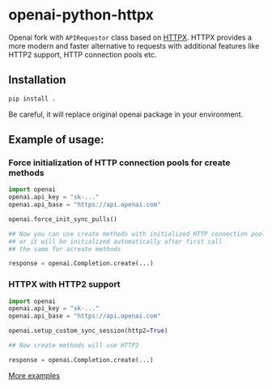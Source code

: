 # openai-python-httpx

Openai fork with ```APIRequestor``` class based on [HTTPX](https://www.python-httpx.org/). 
HTTPX provides a more modern and faster alternative to requests with additional features like HTTP2 support, HTTP 
connection pools etc.

## Installation

```bash
pip install .
```

Be careful, it will replace original openai package in your environment.

## Example of usage:

### Force initialization of HTTP connection pools for create methods
```python
import openai
openai.api_key = "sk-..."
openai.api_base = "https://api.openai.com"

openai.force_init_sync_pulls()

## Now you can use create methods with initialized HTTP connection pools
## or it will be initialized automatically after first call
## the same for acreate methods

response = openai.Completion.create(...)
```

### HTTPX with HTTP2 support
```python
import openai
openai.api_key = "sk-..."
openai.api_base = "https://api.openai.com"

openai.setup_custom_sync_session(http2=True)

## Now create methods will use HTTP2

response = openai.Completion.create(...)
```

[More examples](examples/httpx)
